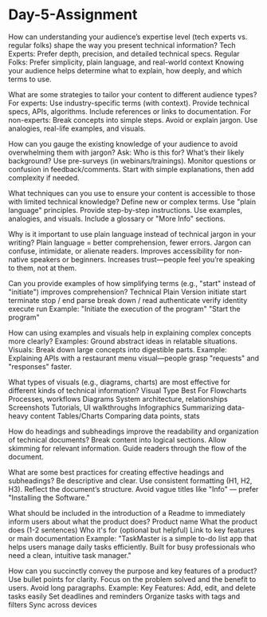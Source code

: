 # Day-5-Assignment

How can understanding your audience’s expertise level (tech experts vs. regular folks) shape the way you present technical information?
Tech Experts: Prefer depth, precision, and detailed technical specs.
Regular Folks: Prefer simplicity, plain language, and real-world context
Knowing your audience helps determine what to explain, how deeply, and which terms to use.

What are some strategies to tailor your content to different audience types?
For experts:
Use industry-specific terms (with context).
Provide technical specs, APIs, algorithms.
Include references or links to documentation.
For non-experts:
Break concepts into simple steps.
Avoid or explain jargon.
Use analogies, real-life examples, and visuals.

How can you gauge the existing knowledge of your audience to avoid overwhelming them with jargon?
Ask: Who is this for? What’s their likely background?
Use pre-surveys (in webinars/trainings).
Monitor questions or confusion in feedback/comments.
Start with simple explanations, then add complexity if needed.

What techniques can you use to ensure your content is accessible to those with limited technical knowledge?
Define new or complex terms.
Use "plain language" principles.
Provide step-by-step instructions.
Use examples, analogies, and visuals.
Include a glossary or "More Info" sections.

Why is it important to use plain language instead of technical jargon in your writing?
Plain language = better comprehension, fewer errors.
Jargon can confuse, intimidate, or alienate readers.
Improves accessibility for non-native speakers or beginners.
Increases trust—people feel you’re speaking to them, not at them.

Can you provide examples of how simplifying terms (e.g., "start" instead of "initiate") improves comprehension?
Technical	      Plain Version
initiate	      start
terminate	      stop / end
parse	           break down / read
authenticate	    verify identity
execute	run
Example:
 "Initiate the execution of the program"
 "Start the program"

How can using examples and visuals help in explaining complex concepts more clearly?
Examples: Ground abstract ideas in relatable situations.
Visuals: Break down large concepts into digestible parts.
Example: Explaining APIs with a restaurant menu visual—people grasp "requests" and "responses" faster.

What types of visuals (e.g., diagrams, charts) are most effective for different kinds of technical information?
Visual Type	              Best For
Flowcharts	              Processes, workflows
Diagrams	                System architecture, relationships
Screenshots	              Tutorials, UI walkthroughs
Infographics            	Summarizing data-heavy content
Tables/Charts	            Comparing data points, stats

How do headings and subheadings improve the readability and organization of technical documents?
Break content into logical sections.
Allow skimming for relevant information.
Guide readers through the flow of the document.

What are some best practices for creating effective headings and subheadings?
Be descriptive and clear.
Use consistent formatting (H1, H2, H3).
Reflect the document’s structure.
Avoid vague titles like "Info" — prefer "Installing the Software."

What should be included in the introduction of a Readme to immediately inform users about what the product does?
Product name
What the product does (1-2 sentences)
Who it's for (optional but helpful)
Link to key features or main documentation
Example:
"TaskMaster is a simple to-do list app that helps users manage daily tasks efficiently. Built for busy professionals who need a clean, intuitive task manager."

How can you succinctly convey the purpose and key features of a product?
Use bullet points for clarity.
Focus on the problem solved and the benefit to users.
Avoid long paragraphs.
Example:
Key Features:
Add, edit, and delete tasks easily
Set deadlines and reminders
Organize tasks with tags and filters
Sync across devices
